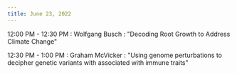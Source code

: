 ```yaml
---
title: June 23, 2022
---
```


12:00 PM - 12:30 PM
: Wolfgang Busch
  : "Decoding Root Growth to Address Climate Change"

12:30 PM - 1:00 PM
: Graham McVicker
  : "Using genome perturbations to decipher genetic variants with associated with immune traits"
